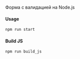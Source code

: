 Форма с валидацией на Node.js

#### Usage

```javascript
npm run start
```

#### Build JS

```javascript
npm run build_js
```

